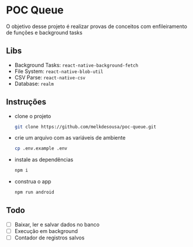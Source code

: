 # POC Queue

O objetivo desse projeto é realizar provas de conceitos com enfileiramento de funções e background tasks

## Libs

- Background Tasks: `react-native-background-fetch`
- File System: `react-native-blob-util`
- CSV Parse: `react-native-csv`
- Database: `realm`

## Instruções

- clone o projeto
  ```bash
  git clone https://github.com/melkdesousa/poc-queue.git
  ```
- crie um arquivo com as variáveis de ambiente
  ```bash
  cp .env.example .env
  ```
- instale as dependências
  ```bash
  npm i
  ```
- construa o app
  ```bash
  npm run android
  ```

## Todo

- [ ] Baixar, ler e salvar dados no banco
- [ ] Execução em background
- [ ] Contador de registros salvos
